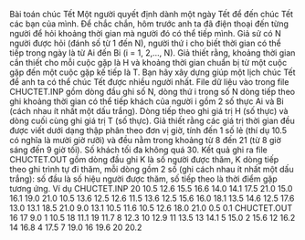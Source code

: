 Bài toán chúc Tết
Một người quyết định dành một ngày Tết để đến chúc Tết các bạn của mình. Để chắc chắn, hôm trước anh ta đã điện thoại đến từng người để hỏi khoảng thời gian mà người đó có thể tiếp mình. Giả sử có N người được hỏi (đánh số từ 1 đến N), người thứ i cho biết thời gian có thể tiếp trong ngày là từ Ai đến Bi (i = 1, 2,..., N). Giả thiết rằng, khoảng thời gian cần thiết cho mỗi cuộc gặp là H và khoảng thời gian chuẩn bị từ một cuộc gặp đến một cuộc gặp kế tiếp là T. Bạn hãy xây dựng giúp một lịch chúc Tết để anh ta có thể chúc Tết được nhiều người nhất.
File dữ liệu vào trong file CHUCTET.INP gồm dòng đầu ghi số N, dòng thứ i trong số N dòng tiếp theo ghi khoảng thời gian có thể tiếp khách của người i gồm 2 số thực Ai và Bi (cách nhau ít nhất một dấu trắng). Dòng tiếp theo ghi giá trị H (số thực) và dòng cuối cùng ghi giá trị T (số thực). Giả thiết rằng các giá trị thời gian đều được viết dưới dạng thập phân theo đơn vị giờ, tính đến 1 số lẻ (thí dụ 10.5 có nghĩa là mười giờ rưỡi) và đều nằm trong khoảng từ 8 đến 21 (từ 8 giờ sáng đến 9 giờ tối). Số khách tối đa không quá 30.
Kết quả ghi ra file CHUCTET.OUT gồm dòng đầu ghi K là số người được thăm, K dòng tiếp theo ghi trình tự đi thăm, mỗi dòng gồm 2 số (ghi cách nhau ít nhất một dấu trắng): số đầu là số hiệu người được thăm, số tiếp theo là thời điểm gặp tương ứng.
Ví dụ
CHUCTET.INP 
20
10.5 12.6
15.5 16.6
14.0 14.1
17.5 21.0
15.0 16.1
19.0 21.0
10.5 13.6
12.5 12.6
11.5 13.6
12.5 15.6
16.0 18.1
13.5 14.6
12.5 17.6
13.0 13.1
18.5 21.0
9.0 13.1
10.5 11.6
10.5 12.6
18.0 21.0
0.5
0.1
CHUCTET.OUT 
16
17 9.0
1 10.5
18 11.1
19 11.7
8 12.3
10 12.9
11 13.5
13 14.1
5 15.0
2 15.6
12 16.2
14 16.8
4 17.5
7 19.0
16 19.6
20 20.2
